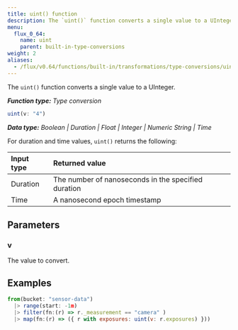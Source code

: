```yaml
---
title: uint() function
description: The `uint()` function converts a single value to a UInteger.
menu:
  flux_0_64:
    name: uint
    parent: built-in-type-conversions
weight: 2
aliases:
  - /flux/v0.64/functions/built-in/transformations/type-conversions/uint/
---
```


The `uint()` function converts a single value to a UInteger.

_**Function type:** Type conversion_  

```js
uint(v: "4")
```

_**Data type:** Boolean | Duration | Float | Integer | Numeric String | Time_

For duration and time values, `uint()` returns the following:

| Input type | Returned value                                      |
|:---------- |:--------------                                      |
| Duration   | The number of nanoseconds in the specified duration |
| Time       | A nanosecond epoch timestamp                        |

## Parameters

### v
The value to convert.

## Examples
```js
from(bucket: "sensor-data")
  |> range(start: -1m)
  |> filter(fn:(r) => r._measurement == "camera" )
  |> map(fn:(r) => ({ r with exposures: uint(v: r.exposures) }))
```
